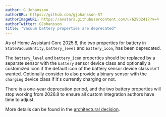 ```yaml
---
author: G Johansson
authorURL: https://github.com/gjohansson-ST
authorImageURL: https://avatars.githubusercontent.com/u/62932417?v=4
authorTwitter: GJohansson
title: "Vacuum battery properties are deprecated"
---
```


As of Home Assistant Core 2025.8, the two properties for battery in `StateVacuumEntity`, `battery_level` and `battery_icon`, has been deprecated.

The `battery_level` and `battery_icon` properties should be replaced by a separate sensor with the `battery` sensor device class and optionally a customized icon if the default icon of the battery sensor device class isn't wanted.
Optionally consider to also provide a binary sensor with the `charging` device class if it's currently charging or not.

There is a one-year deprecation period, and the two battery properties will stop working from 2026.8 to ensure all custom integration authors have time to adjust.

More details can be found in the [architectural decision](https://github.com/home-assistant/architecture/discussions/938).
